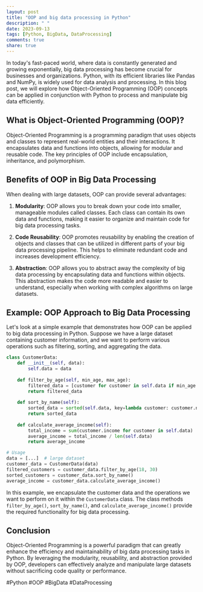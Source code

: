 ```yaml
---
layout: post
title: "OOP and big data processing in Python"
description: " "
date: 2023-09-13
tags: [Python, BigData, DataProcessing]
comments: true
share: true
---
```


In today's fast-paced world, where data is constantly generated and growing exponentially, big data processing has become crucial for businesses and organizations. Python, with its efficient libraries like Pandas and NumPy, is widely used for data analysis and processing. In this blog post, we will explore how Object-Oriented Programming (OOP) concepts can be applied in conjunction with Python to process and manipulate big data efficiently.

## What is Object-Oriented Programming (OOP)?

Object-Oriented Programming is a programming paradigm that uses objects and classes to represent real-world entities and their interactions. It encapsulates data and functions into objects, allowing for modular and reusable code. The key principles of OOP include encapsulation, inheritance, and polymorphism.

## Benefits of OOP in Big Data Processing

When dealing with large datasets, OOP can provide several advantages:

1. **Modularity**: OOP allows you to break down your code into smaller, manageable modules called classes. Each class can contain its own data and functions, making it easier to organize and maintain code for big data processing tasks.

2. **Code Reusability**: OOP promotes reusability by enabling the creation of objects and classes that can be utilized in different parts of your big data processing pipeline. This helps to eliminate redundant code and increases development efficiency.

3. **Abstraction**: OOP allows you to abstract away the complexity of big data processing by encapsulating data and functions within objects. This abstraction makes the code more readable and easier to understand, especially when working with complex algorithms on large datasets.

## Example: OOP Approach to Big Data Processing

Let's look at a simple example that demonstrates how OOP can be applied to big data processing in Python. Suppose we have a large dataset containing customer information, and we want to perform various operations such as filtering, sorting, and aggregating the data.

```python
class CustomerData:
    def __init__(self, data):
        self.data = data
    
    def filter_by_age(self, min_age, max_age):
        filtered_data = [customer for customer in self.data if min_age <= customer.age <= max_age]
        return filtered_data
    
    def sort_by_name(self):
        sorted_data = sorted(self.data, key=lambda customer: customer.name)
        return sorted_data
    
    def calculate_average_income(self):
        total_income = sum(customer.income for customer in self.data)
        average_income = total_income / len(self.data)
        return average_income

# Usage
data = [...]  # large dataset
customer_data = CustomerData(data)
filtered_customers = customer_data.filter_by_age(18, 30)
sorted_customers = customer_data.sort_by_name()
average_income = customer_data.calculate_average_income()
```

In this example, we encapsulate the customer data and the operations we want to perform on it within the `CustomerData` class. The class methods `filter_by_age()`, `sort_by_name()`, and `calculate_average_income()` provide the required functionality for big data processing.

## Conclusion

Object-Oriented Programming is a powerful paradigm that can greatly enhance the efficiency and maintainability of big data processing tasks in Python. By leveraging the modularity, reusability, and abstraction provided by OOP, developers can effectively analyze and manipulate large datasets without sacrificing code quality or performance.

#Python #OOP #BigData #DataProcessing